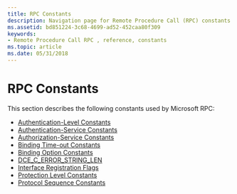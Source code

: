 ```yaml
---
title: RPC Constants
description: Navigation page for Remote Procedure Call (RPC) constants.
ms.assetid: bd851224-3c68-4699-ad52-452caa80f309
keywords:
- Remote Procedure Call RPC , reference, constants
ms.topic: article
ms.date: 05/31/2018
---
```


# RPC Constants

This section describes the following constants used by Microsoft RPC:

-   [Authentication-Level Constants](authentication-level-constants.md)
-   [Authentication-Service Constants](authentication-service-constants.md)
-   [Authorization-Service Constants](authorization-service-constants.md)
-   [Binding Time-out Constants](binding-time-out-constants.md)
-   [Binding Option Constants](binding-option-constants.md)
-   [DCE\_C\_ERROR\_STRING\_LEN](dce-c-error-string-len.md)
-   [Interface Registration Flags](interface-registration-flags.md)
-   [Protection Level Constants](protection-level-constants.md)
-   [Protocol Sequence Constants](protocol-sequence-constants.md)

 

 




